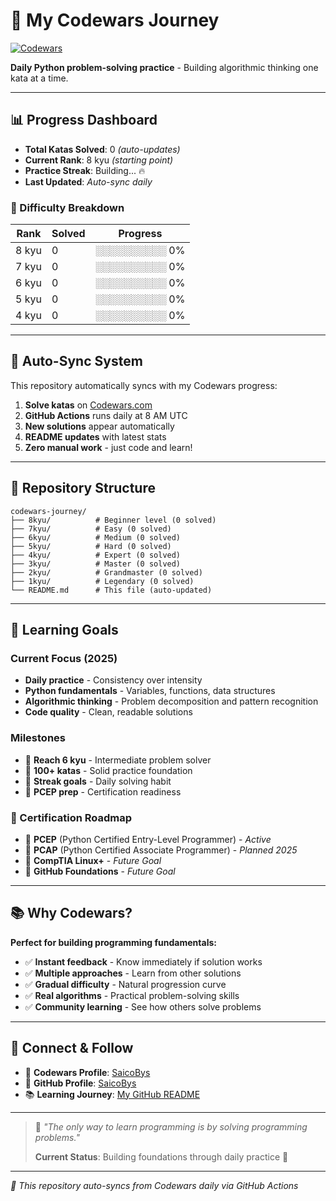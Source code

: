 # 🥋 My Codewars Journey

[![Codewars](https://www.codewars.com/users/SaicoBys/badges/large)](https://www.codewars.com/users/SaicoBys)

**Daily Python problem-solving practice** - Building algorithmic thinking one kata at a time.

---

## 📊 Progress Dashboard

- **Total Katas Solved**: 0 *(auto-updates)*
- **Current Rank**: 8 kyu *(starting point)*
- **Practice Streak**: Building... 🔥
- **Last Updated**: *Auto-sync daily*

### 🎯 Difficulty Breakdown

| Rank | Solved | Progress |
|------|--------|----------|
| 8 kyu | 0 | ░░░░░░░░░░ 0% |
| 7 kyu | 0 | ░░░░░░░░░░ 0% |
| 6 kyu | 0 | ░░░░░░░░░░ 0% |
| 5 kyu | 0 | ░░░░░░░░░░ 0% |
| 4 kyu | 0 | ░░░░░░░░░░ 0% |

---

## 🚀 Auto-Sync System

This repository automatically syncs with my Codewars progress:

1. **Solve katas** on [Codewars.com](https://www.codewars.com)
2. **GitHub Actions** runs daily at 8 AM UTC
3. **New solutions** appear automatically
4. **README updates** with latest stats
5. **Zero manual work** - just code and learn!

---

## 📁 Repository Structure

```
codewars-journey/
├── 8kyu/          # Beginner level (0 solved)
├── 7kyu/          # Easy (0 solved)
├── 6kyu/          # Medium (0 solved)
├── 5kyu/          # Hard (0 solved)
├── 4kyu/          # Expert (0 solved)
├── 3kyu/          # Master (0 solved)
├── 2kyu/          # Grandmaster (0 solved)
├── 1kyu/          # Legendary (0 solved)
└── README.md      # This file (auto-updated)
```

---

## 🎯 Learning Goals

### Current Focus (2025)
- **Daily practice** - Consistency over intensity
- **Python fundamentals** - Variables, functions, data structures
- **Algorithmic thinking** - Problem decomposition and pattern recognition
- **Code quality** - Clean, readable solutions

### Milestones
- 🎯 **Reach 6 kyu** - Intermediate problem solver
- 🎯 **100+ katas** - Solid practice foundation
- 🎯 **Streak goals** - Daily solving habit
- 🎯 **PCEP prep** - Certification readiness

### 📜 Certification Roadmap
- 🐍 **PCEP** (Python Certified Entry-Level Programmer) - *Active*
- 🐍 **PCAP** (Python Certified Associate Programmer) - *Planned 2025*
- 🐧 **CompTIA Linux+** - *Future Goal*
- 🐙 **GitHub Foundations** - *Future Goal*

---

## 📚 Why Codewars?

**Perfect for building programming fundamentals:**

- ✅ **Instant feedback** - Know immediately if solution works
- ✅ **Multiple approaches** - Learn from other solutions
- ✅ **Gradual difficulty** - Natural progression curve
- ✅ **Real algorithms** - Practical problem-solving skills
- ✅ **Community learning** - See how others solve problems

---

## 🔗 Connect & Follow

- 🥋 **Codewars Profile**: [SaicoBys](https://www.codewars.com/users/SaicoBys)
- 🐙 **GitHub Profile**: [SaicoBys](https://github.com/SaicoBys)
- 📚 **Learning Journey**: [My GitHub README](https://github.com/SaicoBys)

---

> 🧠 *"The only way to learn programming is by solving programming problems."*
>
> **Current Status**: Building foundations through daily practice 🚀

---
*🤖 This repository auto-syncs from Codewars daily via GitHub Actions*